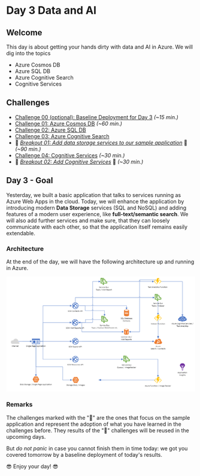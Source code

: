 # Day 3 Data and AI

## Welcome

This day is about getting your hands dirty with data and AI in Azure. We will dig into the topics

- Azure Cosmos DB
- Azure SQL DB
- Azure Cognitive Search
- Cognitive Services

## Challenges

- [Challenge 00 (optional):  Baseline Deployment for Day 3](challenges/00-challenge-baseline.md) *(~15 min.)*
- [Challenge 01: Azure Cosmos DB](challenges/01-challenge-cosmosdb.md) *(~60 min.)*
- [Challenge 02: Azure SQL DB](challenges/02-challenge-sql.md)
- [Challenge 03: Azure Cognitive Search](challenges/03-challenge-search.md)
- 💎 *[Breakout 01: Add data storage services to our sample application](challenges/04-challenge-bo-1.md)* 💎 *(~90 min.)*
- [Challenge 04: Cognitive Services](challenges/05-challenge-cognitive-services.md) *(~30 min.)*
- 💎 *[Breakout 02: Add Cognitive Services](challenges/06-challenge-bo-2.md)* 💎 *(~30 min.)*

## Day 3 - Goal

Yesterday, we built a basic application that talks to services running as Azure Web Apps in the cloud. Today, we will enhance the application by introducing modern **Data Storage** services (SQL and NoSQL) and adding features of a modern user experience, like **full-text/semantic search**. We will also add further services and make sure, that they can loosely communicate with each other, so that the application itself remains easily extendable.

### Architecture

At the end of the day, we will have the following architecture up and running in Azure.

![Architecture Day 3](./images/architecture_day3.png "Architecture Day 3")

### Remarks

The challenges marked with the "💎" are the ones that focus on the sample application and represent the adoption of what you have learned in the challenges before. They results of the "💎" challenges will be reused in the upcoming days.

But *do not panic* in case you cannot finish them in time today: we got you covered tomorrow by a baseline deployment of today's results.

😎 Enjoy your day! 😎
